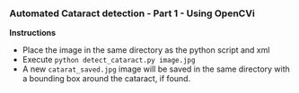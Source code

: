 ### Automated Cataract detection - Part 1 - Using OpenCVi

**Instructions**

* Place the image in the same directory as the python script and xml
* Execute `python detect_cataract.py image.jpg`
* A new `catarat_saved.jpg` image will be saved in the same directory with a bounding box around the cataract, if found.


